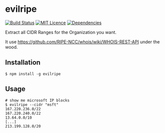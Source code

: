 # evilripe
[![Build Status](https://travis-ci.org/eviltik/evilripe.svg?branch=master)](https://travis-ci.org/eviltik/evilripe)
[![MIT Licence](https://badges.frapsoft.com/os/mit/mit.svg?v=103)](https://opensource.org/licenses/mit-license.php)
[![Dependencies](https://david-dm.org/eviltik/evilripe.svg)](https://david-dm.org/eviltik/evilripe)

Extract all CIDR Ranges for the Organization you want.

It use https://github.com/RIPE-NCC/whois/wiki/WHOIS-REST-API under the wood.

Installation
------------
```
$ npm install -g evilripe
```

Usage
-----
```
# show me microsoft IP blocks
$ evilripe --cidr "msft"
167.220.236.0/22
167.220.240.0/22
13.64.0.0/10
[...]
213.199.128.0/20
```
